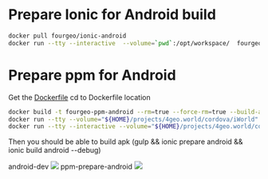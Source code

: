 # Prepare Ionic for Android build
```bash
docker pull fourgeo/ionic-android
docker run --tty --interactive  --volume=`pwd`:/opt/workspace/  fourgeo/ionic-android /bin/bash
```
# Prepare ppm for Android
Get the [Dockerfile](https://raw.githubusercontent.com/c0d3r85/dockerfiles/master/ppm-prepare-android/Dockerfile)
cd to Dockerfile location
```bash
docker build -t fourgeo-ppm-android --rm=true --force-rm=true --build-arg uid=`id -u` --build-arg gid=`id -g` .
docker run --tty --volume="${HOME}/projects/4geo.world/cordova/iWorld":/home/developer/project fourgeo-ppm-android
docker run --tty --interactive --volume="${HOME}/projects/4geo.world/cordova/iWorld":/home/developer/project fourgeo-ppm-android /bin/bash
```
Then you should be able to build apk (gulp && ionic prepare android && ionic build android --debug)

android-dev [![](https://images.microbadger.com/badges/image/fourgeo/android-dev.svg)](https://microbadger.com/images/fourgeo/android-dev "Get your own image badge on microbadger.com")
ppm-prepare-android [![](https://images.microbadger.com/badges/image/fourgeo/ppm-prepare-android.svg)](https://microbadger.com/images/fourgeo/ppm-prepare-android "Get your own image badge on microbadger.com")
